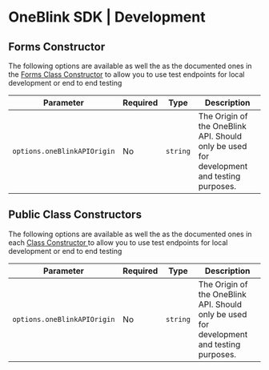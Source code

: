# OneBlink SDK | Development

## Forms Constructor

The following options are available as well the as the documented ones in the [Forms Class Constructor](./forms.md) to allow you to use test endpoints for local development or end to end testing

| Parameter                   | Required | Type     | Description                                                                               |
| --------------------------- | -------- | -------- | ----------------------------------------------------------------------------------------- |
| `options.oneBlinkAPIOrigin` | No       | `string` | The Origin of the OneBlink API. Should only be used for development and testing purposes. |

## Public Class Constructors

The following options are available as well the as the documented ones in each [Class Constructor ](./README.md) to allow you to use test endpoints for local development or end to end testing

| Parameter                   | Required | Type     | Description                                                                               |
| --------------------------- | -------- | -------- | ----------------------------------------------------------------------------------------- |
| `options.oneBlinkAPIOrigin` | No       | `string` | The Origin of the OneBlink API. Should only be used for development and testing purposes. |
